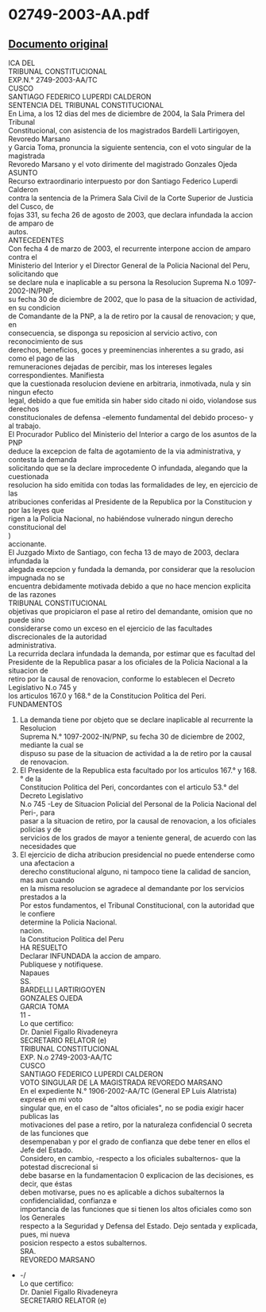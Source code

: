 
02749-2003-AA.pdf
=================
  
[Documento original](https://tc.gob.pe/jurisprudencia/2005/02749-2003-AA.pdf)  
---  
ICA DEL  
TRIBUNAL CONSTITUCIONAL  
EXP.N.° 2749-2003-AA/TC  
CUSCO  
SANTIAGO FEDERICO LUPERDI CALDERON  
SENTENCIA DEL TRIBUNAL CONSTITUCIONAL  
En Lima, a los 12 dias del mes de diciembre de 2004, la Sala Primera del Tribunal  
Constitucional, con asistencia de los magistrados Bardelli Lartirigoyen, Revoredo Marsano  
y Garcia Toma, pronuncia la siguiente sentencia, con el voto singular de la magistrada  
Revoredo Marsano y el voto dirimente del magistrado Gonzales Ojeda  
ASUNTO  
Recurso extraordinario interpuesto por don Santiago Federico Luperdi Calderon  
contra la sentencia de la Primera Sala Civil de la Corte Superior de Justicia del Cusco, de  
fojas 331, su fecha 26 de agosto de 2003, que declara infundada la accion de amparo de  
autos.  
ANTECEDENTES  
Con fecha 4 de marzo de 2003, el recurrente interpone accion de amparo contra el  
Ministerio del Interior y el Director General de la Policia Nacional del Peru, solicitando que  
se declare nula e inaplicable a su persona la Resolucion Suprema N.o 1097-2002-IN/PNP,  
su fecha 30 de diciembre de 2002, que lo pasa de la situacion de actividad, en su condicion  
de Comandante de la PNP, a la de retiro por la causal de renovacion; y que, en  
consecuencia, se disponga su reposicion al servicio activo, con reconocimiento de sus  
derechos, beneficios, goces y preeminencias inherentes a su grado, asi como el pago de las  
remuneraciones dejadas de percibir, mas los intereses legales correspondientes. Manifiesta  
que la cuestionada resolucion deviene en arbitraria, inmotivada, nula y sin ningun efecto  
legal, debido a que fue emitida sin haber sido citado ni oido, violandose sus derechos  
constitucionales de defensa -elemento fundamental del debido proceso- y al trabajo.  
El Procurador Publico del Ministerio del Interior a cargo de los asuntos de la PNP  
deduce la excepcion de falta de agotamiento de la via administrativa, y contesta la demanda  
solicitando que se la declare improcedente O infundada, alegando que la cuestionada  
resolucion ha sido emitida con todas las formalidades de ley, en ejercicio de las  
atribuciones conferidas al Presidente de la Republica por la Constitucion y por las leyes que  
rigen a la Policia Nacional, no habiéndose vulnerado ningun derecho constitucional del  
)  
accionante.  
El Juzgado Mixto de Santiago, con fecha 13 de mayo de 2003, declara infundada la  
alegada excepcion y fundada la demanda, por considerar que la resolucion impugnada no se  
encuentra debidamente motivada debido a que no hace mencion explicita de las razones  
TRIBUNAL CONSTITUCIONAL  
objetivas que propiciaron el pase al retiro del demandante, omision que no puede sino  
considerarse como un exceso en el ejercicio de las facultades discrecionales de la autoridad  
administrativa.  
La recurrida declara infundada la demanda, por estimar que es facultad del  
Presidente de la Republica pasar a los oficiales de la Policia Nacional a la situacion de  
retiro por la causal de renovacion, conforme lo establecen el Decreto Legislativo N.o 745 y  
los articulos 167.0 y 168.° de la Constitucion Politica del Peri.  
FUNDAMENTOS  
1. La demanda tiene por objeto que se declare inaplicable al recurrente la Resolucion  
Suprema N.° 1097-2002-IN/PNP, su fecha 30 de diciembre de 2002, mediante la cual se  
dispuso su pase de la situacion de actividad a la de retiro por la causal de renovacion.  
2. El Presidente de la Republica esta facultado por los articulos 167.° y 168.° de la  
Constitucion Politica del Peri, concordantes con el articulo 53.° del Decreto Legislativo  
N.o 745 -Ley de Situacion Policial del Personal de la Policia Nacional del Peri-, para  
pasar a la situacion de retiro, por la causal de renovacion, a los oficiales policias y de  
servicios de los grados de mayor a teniente general, de acuerdo con las necesidades que  
3. El ejercicio de dicha atribucion presidencial no puede entenderse como una afectacion a  
derecho constitucional alguno, ni tampoco tiene la calidad de sancion, mas aun cuando  
en la misma resolucion se agradece al demandante por los servicios prestados a la  
Por estos fundamentos, el Tribunal Constitucional, con la autoridad que le confiere  
determine la Policia Nacional.  
nacion.  
la Constitucion Politica del Peru  
HA RESUELTO  
Declarar INFUNDADA la accion de amparo.  
Publiquese y notifiquese.  
Napaues  
SS.  
BARDELLI LARTIRIGOYEN  
GONZALES OJEDA  
GARCIA TOMA  
11 -  
Lo que certifico:  
Dr. Daniel Figallo Rivadeneyra  
SECRETARIO RELATOR (e)  
TRIBUNAL CONSTITUCIONAL  
EXP. N.o 2749-2003-AA/TC  
CUSCO  
SANTIAGO FEDERICO LUPERDI CALDERON  
VOTO SINGULAR DE LA MAGISTRADA REVOREDO MARSANO  
En el expediente N.° 1906-2002-AA/TC (General EP Luis Alatrista) expresé en mi voto  
singular que, en el caso de "altos oficiales", no se podia exigir hacer publicas las  
motivaciones del pase a retiro, por la naturaleza confidencial 0 secreta de las funciones que  
desempenaban y por el grado de confianza que debe tener en ellos el Jefe del Estado.  
Considero, en cambio, -respecto a los oficiales subalternos- que la potestad discrecional si  
debe basarse en la fundamentacion 0 explicacion de las decisiones, es decir, que éstas  
deben motivarse, pues no es aplicable a dichos subalternos la confidencialidad, confianza e  
importancia de las funciones que si tienen los altos oficiales como son los Generales  
respecto a la Seguridad y Defensa del Estado. Dejo sentada y explicada, pues, mi nueva  
posicion respecto a estos subalternos.  
SRA.  
REVOREDO MARSANO  
- -/  
Lo que certifico:  
Dr. Daniel Figallo Rivadeneyra  
SECRETARIO RELATOR (e)